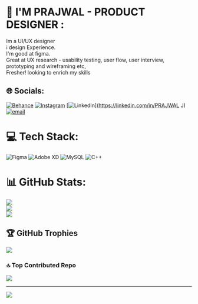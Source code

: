 # 💫 I'M PRAJWAL - PRODUCT DESIGNER :
Im a UI/UX designer<br>i design Experience.<br>I'm good at figma. <br>Great at UX research - usability testing, user flow, user interview, prototyping and wireframing etc,<br>Fresher! looking to enrich my skills<br>


## 🌐 Socials:
[![Behance](https://img.shields.io/badge/Behance-1769ff?logo=behance&logoColor=white)](https://behance.net/prajwal) [![Instagram](https://img.shields.io/badge/Instagram-%23E4405F.svg?logo=Instagram&logoColor=white)](https://instagram.com/_prajwal_j.7) [![LinkedIn](https://img.shields.io/badge/LinkedIn-%230077B5.svg?logo=linkedin&logoColor=white)](https://linkedin.com/in/PRAJWAL J) [![email](https://img.shields.io/badge/Email-D14836?logo=gmail&logoColor=white)](mailto:prajupjvg1910@gmail.com) 

# 💻 Tech Stack:
![Figma](https://img.shields.io/badge/figma-%23F24E1E.svg?style=for-the-badge&logo=figma&logoColor=white) ![Adobe XD](https://img.shields.io/badge/Adobe%20XD-470137?style=for-the-badge&logo=Adobe%20XD&logoColor=#FF61F6) ![MySQL](https://img.shields.io/badge/mysql-4479A1.svg?style=for-the-badge&logo=mysql&logoColor=white) ![C++](https://img.shields.io/badge/c++-%2300599C.svg?style=for-the-badge&logo=c%2B%2B&logoColor=white)
# 📊 GitHub Stats:
![](https://github-readme-stats.vercel.app/api?username=prajwalj7&theme=dark&hide_border=false&include_all_commits=false&count_private=false)<br/>
![](https://nirzak-streak-stats.vercel.app/?user=prajwalj7&theme=dark&hide_border=false)<br/>
![](https://github-readme-stats.vercel.app/api/top-langs/?username=prajwalj7&theme=dark&hide_border=false&include_all_commits=false&count_private=false&layout=compact)

## 🏆 GitHub Trophies
![](https://github-profile-trophy.vercel.app/?username=prajwalj7&theme=radical&no-frame=false&no-bg=true&margin-w=4)

### 🔝 Top Contributed Repo
![](https://github-contributor-stats.vercel.app/api?username=prajwalj7&limit=5&theme=dark&combine_all_yearly_contributions=true)

---
[![](https://visitcount.itsvg.in/api?id=prajwalj7&icon=4&color=0)](https://visitcount.itsvg.in)

<!-- Proudly created with GPRM ( https://gprm.itsvg.in ) -->
